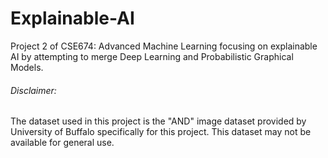 # Explainable-AI

Project 2 of CSE674: Advanced Machine Learning focusing on explainable AI by attempting to merge Deep Learning and
Probabilistic Graphical Models. 

###### Disclaimer:
The dataset used in this project is the "AND" image dataset provided by University of Buffalo specifically for this
project. This dataset may not be available for general use.